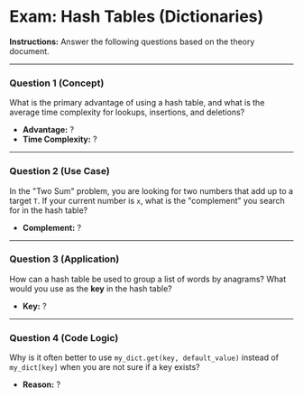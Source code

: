 
# Exam: Hash Tables (Dictionaries)

**Instructions:** Answer the following questions based on the theory document.

---

### Question 1 (Concept)

What is the primary advantage of using a hash table, and what is the average time complexity for lookups, insertions, and deletions?

- **Advantage:** ?
- **Time Complexity:** ?

---

### Question 2 (Use Case)

In the "Two Sum" problem, you are looking for two numbers that add up to a target `T`. If your current number is `x`, what is the "complement" you search for in the hash table?

- **Complement:** ?

---

### Question 3 (Application)

How can a hash table be used to group a list of words by anagrams? What would you use as the **key** in the hash table?

- **Key:** ?

---

### Question 4 (Code Logic)

Why is it often better to use `my_dict.get(key, default_value)` instead of `my_dict[key]` when you are not sure if a key exists?

- **Reason:** ?

